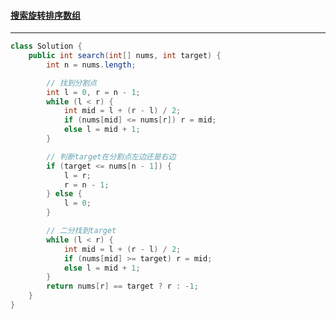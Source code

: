 #### <a href="https://leetcode.cn/problems/search-in-rotated-sorted-array/">搜索旋转排序数组</a>

----------------

```java
class Solution {
    public int search(int[] nums, int target) {
        int n = nums.length;

        // 找到分割点
        int l = 0, r = n - 1;
        while (l < r) {
            int mid = l + (r - l) / 2;
            if (nums[mid] <= nums[r]) r = mid;
            else l = mid + 1;
        }

        // 判断target在分割点左边还是右边
        if (target <= nums[n - 1]) {
            l = r;
            r = n - 1;
        } else {
            l = 0;
        }

        // 二分找到target
        while (l < r) {
            int mid = l + (r - l) / 2;
            if (nums[mid] >= target) r = mid;
            else l = mid + 1;
        }
        return nums[r] == target ? r : -1;
    }
}
```

